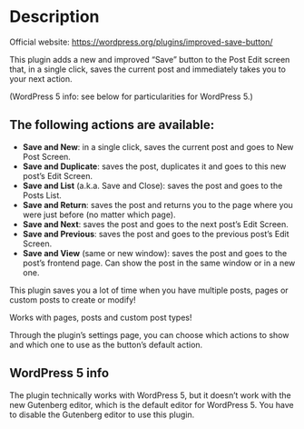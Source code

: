 Description
===

Official website: https://wordpress.org/plugins/improved-save-button/

This plugin adds a new and improved “Save” button to the Post Edit screen that, in a single click, saves the current post and immediately takes you to your next action.

(WordPress 5 info: see below for particularities for WordPress 5.)

## The following actions are available:


* **Save and New**: in a single click, saves the current post and goes to New Post Screen.
* **Save and Duplicate**: saves the post, duplicates it and goes to this new post’s Edit Screen.
* **Save and List** (a.k.a. Save and Close): saves the post and goes to the Posts List.
* **Save and Return**: saves the post and returns you to the page where you were just before (no matter which page).
* **Save and Next**: saves the post and goes to the next post’s Edit Screen.
* **Save and Previous**: saves the post and goes to the previous post’s Edit Screen.
* **Save and View** (same or new window): saves the post and goes to the post’s frontend page. Can show the post in the same window or in a new one.

This plugin saves you a lot of time when you have multiple posts, pages or custom posts to create or modify!

Works with pages, posts and custom post types!

Through the plugin’s settings page, you can choose which actions to show and which one to use as the button’s default action.

## WordPress 5 info
The plugin technically works with WordPress 5, but it doesn’t work with the new Gutenberg editor, which is the default editor for WordPress 5. You have to disable the Gutenberg editor to use this plugin.
